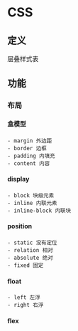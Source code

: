 # CSS #

## 定义 ##
层叠样式表

## 功能 ##
### 布局 ###
#### 盒模型 ####
    - margin 外边距
    - border 边框
    - padding 内填充
    - content 内容
	
#### display ####
    - block 块级元素
	- inline 内联元素
	- inline-block 内联块

#### position ####
    - static 没有定位
	- relation 相对
	- absolute 绝对
	- fixed 固定
	
#### float ####
    - left 左浮
    - right 右浮
	
#### flex ####

